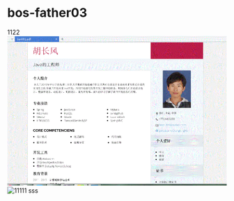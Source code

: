 # bos-father03
1122
![](https://github.com/ChangfengHU/jinali/blob/master/src/main/webapp/image/01.gif)
![11111](http://www.zhlzw.com/UploadFiles/Article_UploadFiles/201204/20120412123912727.jpg)
sss